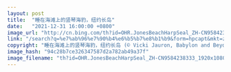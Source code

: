 ```yaml
---
layout: post
title:  "睡在海滩上的竖琴海豹，纽约长岛"
date:   "2021-12-31 16:00:00 +0800"
image_url: "http://cn.bing.com/th?id=OHR.JonesBeachHarpSeal_ZH-CN9584238333_1920x1080.jpg&rf=LaDigue_1920x1080.jpg&pid=hp"
link: "/search?q=%e7%ab%96%e7%90%b4%e6%b5%b7%e8%b1%b9&form=hpcapt&mkt=zh-cn"
copyright: "睡在海滩上的竖琴海豹，纽约长岛 (© Vicki Jauron, Babylon and Beyond Photography/Getty Images)"
image_hash: "94c28b7ce326347587d2a782ab49a37f"
image_filename: "th?id=OHR.JonesBeachHarpSeal_ZH-CN9584238333_1920x1080.jpg&rf=LaDigue_1920x1080.jpg&pid=hp"
---
```

